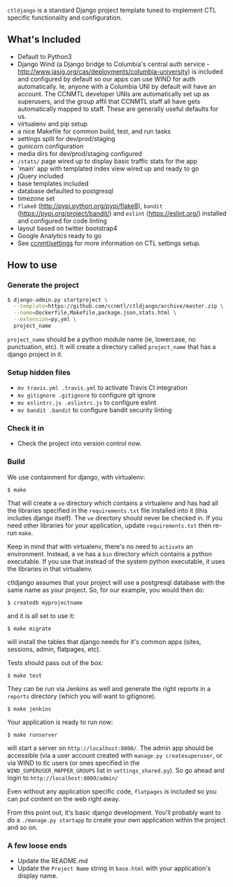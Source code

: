 `ctldjango` is a standard Django project template tuned to
implement CTL specific functionality and configuration.

## What's Included
* Default to Python3
* Django Wind (a Django bridge to Columbia's central auth service -
  http://www.jasig.org/cas/deployments/columbia-university)
  is included and configured by default so our apps can use WIND
  for auth automatically. Ie, anyone with a Columbia UNI by
  default will have an account. The CCNMTL developer UNIs are
  automatically set up as superusers, and the group affil that
  CCNMTL staff all have gets automatically mapped to staff. These
  are generally useful defaults for us.
* virtualenv and pip setup
* a nice Makefile for common build, test, and run tasks
* settings split for dev/prod/staging
* gunicorn configuration
* media dirs for dev/prod/staging configured
* `/stats/` page wired up to display basic traffic stats for the app
* 'main' app with templated index view wired up and ready to go
* jQuery included
* base templates included
* database defaulted to postgresql
* timezone set
* `flake8` (http://pypi.python.org/pypi/flake8), `bandit` (https://pypi.org/project/bandit/) and `eslint` (https://eslint.org/) installed and configured for code linting
* layout based on twitter bootstrap4
* Google Analytics ready to go
* See [ccnmtlsettings](https://github.com/ccnmtl/ccnmtlsettings) for more information on CTL settings setup.


## How to use


### Generate the project
```bash
$ django-admin.py startproject \
  --template=https://github.com/ccnmtl/ctldjango/archive/master.zip \
  --name=Dockerfile,Makefile,package.json,stats.html \
  --extension=py,yml \
  project_name
```

`project_name` should be a python module name (ie, lowercase,
no punctuation, etc). It will create a directory called
`project_name` that has a django project in it.

### Setup hidden files
* `mv travis.yml .travis.yml` to activate Travis CI integration
* `mv gitignore .gitignore` to configure git ignore
* `mv eslintrc.js .eslintrc.js` to configure eslint
* `mv bandit .bandit` to configure bandit security linting

### Check it in
* Check the project into version control now.

### Build
We use containment for django, with virtualenv:

    $ make

That will create a `ve` directory which contains a virtualenv and has
had all the libraries specified in the `requirements.txt` file
installed into it (this includes django itself). The `ve` directory
should never be checked in. If you need
other libraries for your application, update `requirements.txt` then re-run `make`.

Keep in mind that with virtualenv, there's no need to `activate` an
environment. Instead, a ve has a `bin` directory which contains a
python executable. If you use that instead of the system python
executable, it uses the libraries in that virtualenv.

ctldjango assumes that your project will use a postgresql database
with the same name as your project. So, for our example, you would
then do:

    $ createdb myprojectname

and it is all set to use it:

    $ make migrate

will install the tables that django needs for it's common apps (sites,
sessions, admin, flatpages, etc).

Tests should pass out of the box:

    $ make test

They can be run via Jenkins as well and generate the right reports in
a `reports` directory (which you will want to gitignore).

    $ make jenkins

Your application is ready to run now:

    $ make runserver

will start a server on `http://localhost:8000/`. The admin app should
be accessible (via a user account created with 
`manage.py createsuperuser`, or via WIND to tlc users (or ones specified 
in the `WIND_SUPERUSER_MAPPER_GROUPS` list in `settings_shared.py`). 
So go ahead and login to `http://localhost:8000/admin/`

Even without any application specific code, `flatpages` is included so
you can put content on the web right away.

From this point out, it's basic django development. You'll probably
want to do a `./manage.py startapp` to create your own application
within the project and so on.

### A few loose ends
* Update the README.md
* Update the `Project Name` string in `base.html` with your application's display name.
